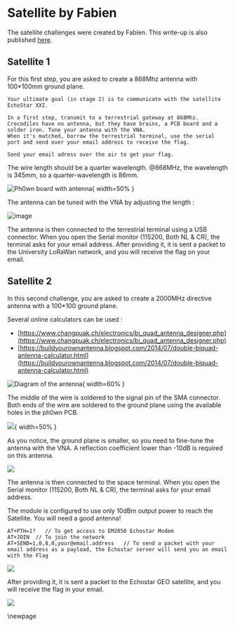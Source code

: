 # Satellite by Fabien

The satellite challenges were created by Fabien.
This write-up is also published [here](https://github.com/FabienFerrero/PEIP2_Arduino_Exemple/blob/master/Tutorial/readme.md).

## Satellite 1

For this first step, you are asked to create a 868Mhz antenna with 100*100mm ground plane.

```
Your ultimate goal (in stage 2) is to communicate with the satellite EchoStar XXI.

In a first step, transmit to a terrestrial gateway at 868Mhz.
Crocodiles have no antenna, but they have brains, a PCB board and a solder iron. Tune your antenna with the VNA.
When it's matched, borrow the terrestrial terminal, use the serial port and send over your email address to receive the flag.

Send your email adress over the air to get your flag.
```

The wire length should be a quarter wavelength. @868MHz, the wavelength is 345mm, so a quarter-wavelength is 86mm.

![Ph0wn board with antenna](./images/3f9f1267-f723-4065-9d8b-18021c0924be.png){ width=50% }

The antenna can be tuned with the VNA by adjusting the length :

![image](./images/e0771cc9-1059-450b-a589-bbe133bf5e25.png)

The antenna is then connected to the terrestrial terminal using a USB connector.
When you open the Serial monitor (115200, Both NL & CR), the terminal asks for your email address.
After providing it, it is sent a packet to the University LoRaWan network, and you will receive the flag on your email.

## Satellite 2

In this second challenge, you are asked to create a 2000MHz directive antenna with a 100*100 ground plane.

Several online calculators can be used : 

- [https://www.changpuak.ch/electronics/bi_quad_antenna_designer.php](https://www.changpuak.ch/electronics/bi_quad_antenna_designer.php)
- [https://buildyourownantenna.blogspot.com/2014/07/double-biquad-antenna-calculator.html](https://buildyourownantenna.blogspot.com/2014/07/double-biquad-antenna-calculator.html)

![Diagram of the antenna](./images/3a634fa9-7d1e-4b25-b553-3907435e2232.png){ width=60% }

The middle of the wire is soldered to the signal pin of the SMA connector.
Both ends of the wire are soldered to the ground plane using the available holes in the ph0wn PCB.


![](./images/f0ff2f59-4b24-440a-9ac1-0ca517f931d5.png){ width=50% }

As you notice, the ground plane is smaller, so you need to fine-tune the antenna with the VNA.
A reflection coefficient lower than -10dB is required on this antenna.

![](./images/8bdac245-d00b-4087-bd49-9c78d09011e1.png)

The antenna is then connected to the space terminal.
When you open the Serial monitor (115200, Both NL & CR), the terminal asks for your email address.

The module is configured to use only 10dBm output power to reach the Satellite. You will need a good antenna!

```
AT+PTH=1?   // To get access to EM2050 Echostar Modem
AT+JOIN  // To join the network
AT+SEND=1,0,8,0,your@email.address   // To send a packet with your email address as a payload, the Echostar server will send you an email with the Flag
```

![](./images/6.png)

After providing it, it is sent a packet to the Echostar GEO satellite, and you will receive the flag in your email.

![](./images/7.png)

\newpage
